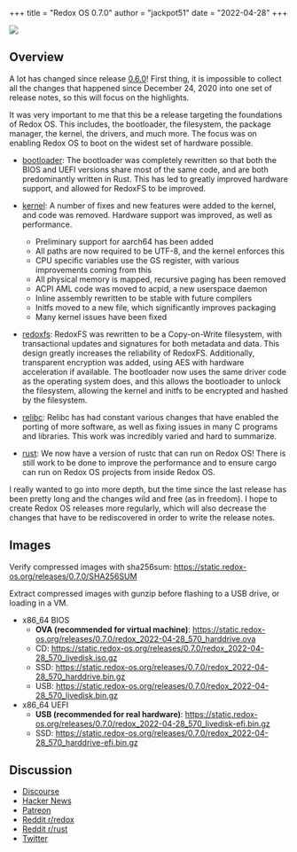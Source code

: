 +++
title = "Redox OS 0.7.0"
author = "jackpot51"
date = "2022-04-28"
+++

<a href="/img/release/0.7.0.png"><img class="img-responsive" src="/img/release/0.7.0.png"/></a>

## Overview

A lot has changed since release [0.6.0](/news/release-0.6.0/)! First thing, it
is impossible to collect all the changes that happened since December 24, 2020
into one set of release notes, so this will focus on the highlights.

It was very important to me that this be a release targeting the foundations of
Redox OS. This includes, the bootloader, the filesystem, the package manager,
the kernel, the drivers, and much more. The focus was on enabling Redox OS to
boot on the widest set of hardware possible.

- [bootloader](https://gitlab.redox-os.org/redox-os/bootloader): The bootloader
was completely rewritten so that both the BIOS and UEFI versions share most of
the same code, and are both predominantly written in Rust. This has led to
greatly improved hardware support, and allowed for RedoxFS to be improved.

- [kernel](https://gitlab.redox-os.org/redox-os/kernel): A number of fixes and
new features were added to the kernel, and code was removed. Hardware support
was improved, as well as performance.
  - Preliminary support for aarch64 has been added
  - All paths are now required to be UTF-8, and the kernel enforces this
  - CPU specific variables use the GS register, with various improvements coming
    from this
  - All physical memory is mapped, recursive paging has been removed
  - ACPI AML code was moved to acpid, a new userspace daemon
  - Inline assembly rewritten to be stable with future compilers
  - Initfs moved to a new file, which significantly improves packaging
  - Many kernel issues have been fixed

- [redoxfs](https://gitlab.redox-os.org/redox-os/redoxfs): RedoxFS was rewritten
to be a Copy-on-Write filesystem, with transactional updates and signatures for
both metadata and data. This design greatly increases the reliability of
RedoxFS. Additionally, transparent encryption was added, using AES with hardware
acceleration if available. The bootloader now uses the same driver code as the
operating system does, and this allows the bootloader to unlock the filesystem,
allowing the kernel and initfs to be encrypted and hashed by the filesystem.

- [relibc](https://gitlab.redox-os.org/redox-os/relibc): Relibc has had constant
various changes that have enabled the porting of more software, as well as
fixing issues in many C programs and libraries. This work was incredibly varied
and hard to summarize.

- [rust](https://gitlab.redox-os.org/redox-os/rust): We now have a version of
rustc that can run on Redox OS! There is still work to be done to improve the
performance and to ensure cargo can run on Redox OS projects from inside Redox
OS.

I really wanted to go into more depth, but the time since the last release has
been pretty long and the changes wild and free (as in freedom). I hope to create
Redox OS releases more regularly, which will also decrease the changes that have
to be rediscovered in order to write the release notes.

## Images

Verify compressed images with sha256sum: https://static.redox-os.org/releases/0.7.0/SHA256SUM

Extract compressed images with gunzip before flashing to a USB drive, or loading
in a VM.

- x86_64 BIOS
  - **OVA (recommended for virtual machine)**: https://static.redox-os.org/releases/0.7.0/redox_2022-04-28_570_harddrive.ova
  - CD: https://static.redox-os.org/releases/0.7.0/redox_2022-04-28_570_livedisk.iso.gz
  - SSD: https://static.redox-os.org/releases/0.7.0/redox_2022-04-28_570_harddrive.bin.gz
  - USB: https://static.redox-os.org/releases/0.7.0/redox_2022-04-28_570_livedisk.bin.gz
- x86_64 UEFI
  - **USB (recommended for real hardware)**: https://static.redox-os.org/releases/0.7.0/redox_2022-04-28_570_livedisk-efi.bin.gz
  - SSD: https://static.redox-os.org/releases/0.7.0/redox_2022-04-28_570_harddrive-efi.bin.gz

## Discussion

- [Discourse](https://discourse.redox-os.org/t/redox-os-release-0-7-0/1607)
- [Hacker News](https://news.ycombinator.com/item?id=31200377)
- [Patreon](https://www.patreon.com/posts/65742951)
- [Reddit r/redox](https://www.reddit.com/r/Redox/comments/ueapm6/redox_os_070/)
- [Reddit r/rust](https://www.reddit.com/r/rust/comments/ueaq9s/redox_os_070/)
- [Twitter](https://twitter.com/redox_os/status/1519854042909794304)
